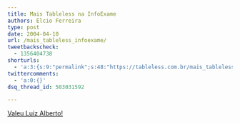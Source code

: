 ```yaml
---
title: Mais Tableless na InfoExame
authors: Elcio Ferreira
type: post
date: 2004-04-10
url: /mais_tableless_infoexame/
tweetbackscheck:
  - 1356404738
shorturls:
  - 'a:3:{s:9:"permalink";s:48:"https://tableless.com.br/mais_tableless_infoexame";s:7:"tinyurl";s:26:"https://tinyurl.com/3vfgkwo";s:4:"isgd";s:19:"https://is.gd/Vm4hgb";}'
twittercomments:
  - 'a:0:{}'
dsq_thread_id: 503031592

---
```

[Valeu Luiz Alberto!][1]

 [1]: https://tableless.com.br/infoexame.gif